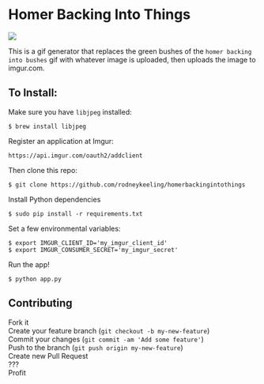 # Homer Backing Into Things

![](http://www.homerbackingintothings.com/static/images/homer.gif)

This is a gif generator that replaces the green bushes of the `homer backing into bushes` gif with whatever image is uploaded, then uploads the image to imgur.com.

## To Install:

Make sure you have `libjpeg` installed:
```
$ brew install libjpeg
```

Register an application at Imgur: 
```
https://api.imgur.com/oauth2/addclient
```
  
Then clone this repo:
```
$ git clone https://github.com/rodneykeeling/homerbackingintothings
```

Install Python dependencies
```
$ sudo pip install -r requirements.txt
```

Set a few environmental variables:

```
$ export IMGUR_CLIENT_ID='my_imgur_client_id'
$ export IMGUR_CONSUMER_SECRET='my_imgur_secret'
```

Run the app!
```
$ python app.py
```

## Contributing

Fork it    
Create your feature branch (`git checkout -b my-new-feature`)    
Commit your changes (`git commit -am 'Add some feature'`)    
Push to the branch (`git push origin my-new-feature`)    
Create new Pull Request    
???    
Profit    
